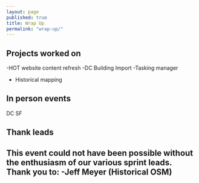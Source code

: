 ```yaml
---
layout: page
published: true
title: Wrap Up
permalink: "wrap-up/"
---
```


## Projects worked on

-HOT website content refresh
-DC Building Import
-Tasking manager
- Historical mapping


## In person events
DC
SF

## Thank leads

This event could not have been possible without the enthusiasm of our various sprint leads. Thank you to: 
-Jeff Meyer (Historical OSM)
-